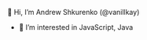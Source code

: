 👋 Hi, I’m Andrew Shkurenko (@vanillkay)
- 👀 I’m interested in JavaScript, Java

<!---
vanillkay/vanillkay is a ✨ special ✨ repository because its `README.md` (this file) appears on your GitHub profile.
You can click the Preview link to take a look at your changes.
--->
